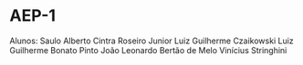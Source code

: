 # AEP-1
Alunos: Saulo Alberto Cintra Roseiro Junior
  Luiz Guilherme Czaikowski
  Luiz Guilherme Bonato Pinto
  João Leonardo Bertão de Melo
  Vinícius Stringhini

